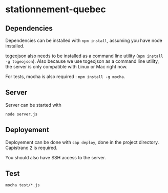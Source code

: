 stationnement-quebec
====================

## Dependencies

Dependencies can be installed with `npm install`, assuming you have node installed.

togeojson also needs to be installed as a command line utility (`npm install -g togeojson`). Also because we use togeojson as a command line utility, the server is only compatible with Linux or Mac right now.

For tests, mocha is also required : `npm install -g mocha`.

## Server

Server can be started with

`node server.js`

## Deployement

Deployement can be done with `cap deploy`, done in the project directory. Capistrano 2 is required.

You should also have SSH access to the server.

## Test

`mocha test/*.js`
